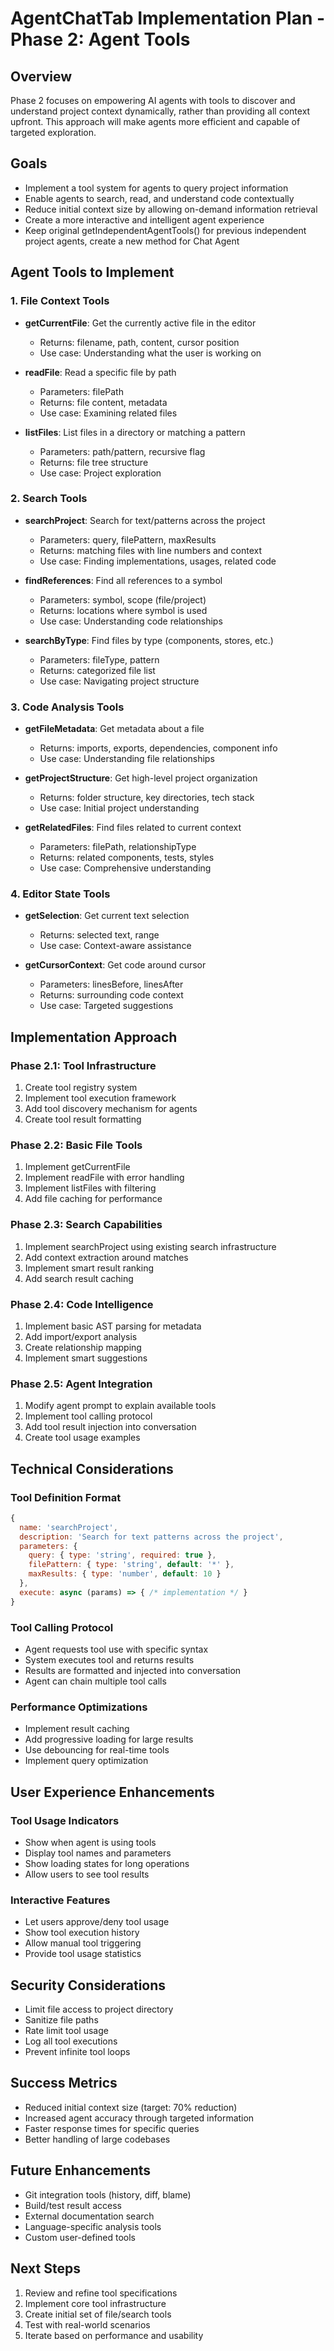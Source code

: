# AgentChatTab Implementation Plan - Phase 2: Agent Tools

## Overview
Phase 2 focuses on empowering AI agents with tools to discover and understand project context dynamically, rather than providing all context upfront. This approach will make agents more efficient and capable of targeted exploration.

## Goals
- Implement a tool system for agents to query project information
- Enable agents to search, read, and understand code contextually
- Reduce initial context size by allowing on-demand information retrieval
- Create a more interactive and intelligent agent experience
- Keep original getIndependentAgentTools() for previous independent project agents, create a new method for Chat Agent

## Agent Tools to Implement

### 1. File Context Tools
- **getCurrentFile**: Get the currently active file in the editor
  - Returns: filename, path, content, cursor position
  - Use case: Understanding what the user is working on

- **readFile**: Read a specific file by path
  - Parameters: filePath
  - Returns: file content, metadata
  - Use case: Examining related files

- **listFiles**: List files in a directory or matching a pattern
  - Parameters: path/pattern, recursive flag
  - Returns: file tree structure
  - Use case: Project exploration

### 2. Search Tools
- **searchProject**: Search for text/patterns across the project
  - Parameters: query, filePattern, maxResults
  - Returns: matching files with line numbers and context
  - Use case: Finding implementations, usages, related code

- **findReferences**: Find all references to a symbol
  - Parameters: symbol, scope (file/project)
  - Returns: locations where symbol is used
  - Use case: Understanding code relationships

- **searchByType**: Find files by type (components, stores, etc.)
  - Parameters: fileType, pattern
  - Returns: categorized file list
  - Use case: Navigating project structure

### 3. Code Analysis Tools
- **getFileMetadata**: Get metadata about a file
  - Returns: imports, exports, dependencies, component info
  - Use case: Understanding file relationships

- **getProjectStructure**: Get high-level project organization
  - Returns: folder structure, key directories, tech stack
  - Use case: Initial project understanding

- **getRelatedFiles**: Find files related to current context
  - Parameters: filePath, relationshipType
  - Returns: related components, tests, styles
  - Use case: Comprehensive understanding

### 4. Editor State Tools
- **getSelection**: Get current text selection
  - Returns: selected text, range
  - Use case: Context-aware assistance

- **getCursorContext**: Get code around cursor
  - Parameters: linesBefore, linesAfter
  - Returns: surrounding code context
  - Use case: Targeted suggestions

## Implementation Approach

### Phase 2.1: Tool Infrastructure
1. Create tool registry system
2. Implement tool execution framework
3. Add tool discovery mechanism for agents
4. Create tool result formatting

### Phase 2.2: Basic File Tools
1. Implement getCurrentFile
2. Implement readFile with error handling
3. Implement listFiles with filtering
4. Add file caching for performance

### Phase 2.3: Search Capabilities
1. Implement searchProject using existing search infrastructure
2. Add context extraction around matches
3. Implement smart result ranking
4. Add search result caching

### Phase 2.4: Code Intelligence
1. Implement basic AST parsing for metadata
2. Add import/export analysis
3. Create relationship mapping
4. Implement smart suggestions

### Phase 2.5: Agent Integration
1. Modify agent prompt to explain available tools
2. Implement tool calling protocol
3. Add tool result injection into conversation
4. Create tool usage examples

## Technical Considerations

### Tool Definition Format
```javascript
{
  name: 'searchProject',
  description: 'Search for text patterns across the project',
  parameters: {
    query: { type: 'string', required: true },
    filePattern: { type: 'string', default: '*' },
    maxResults: { type: 'number', default: 10 }
  },
  execute: async (params) => { /* implementation */ }
}
```

### Tool Calling Protocol
- Agent requests tool use with specific syntax
- System executes tool and returns results
- Results are formatted and injected into conversation
- Agent can chain multiple tool calls

### Performance Optimizations
- Implement result caching
- Add progressive loading for large results
- Use debouncing for real-time tools
- Implement query optimization

## User Experience Enhancements

### Tool Usage Indicators
- Show when agent is using tools
- Display tool names and parameters
- Show loading states for long operations
- Allow users to see tool results

### Interactive Features
- Let users approve/deny tool usage
- Show tool execution history
- Allow manual tool triggering
- Provide tool usage statistics

## Security Considerations
- Limit file access to project directory
- Sanitize file paths
- Rate limit tool usage
- Log all tool executions
- Prevent infinite tool loops

## Success Metrics
- Reduced initial context size (target: 70% reduction)
- Increased agent accuracy through targeted information
- Faster response times for specific queries
- Better handling of large codebases

## Future Enhancements
- Git integration tools (history, diff, blame)
- Build/test result access
- External documentation search
- Language-specific analysis tools
- Custom user-defined tools

## Next Steps
1. Review and refine tool specifications
2. Implement core tool infrastructure
3. Create initial set of file/search tools
4. Test with real-world scenarios
5. Iterate based on performance and usability
